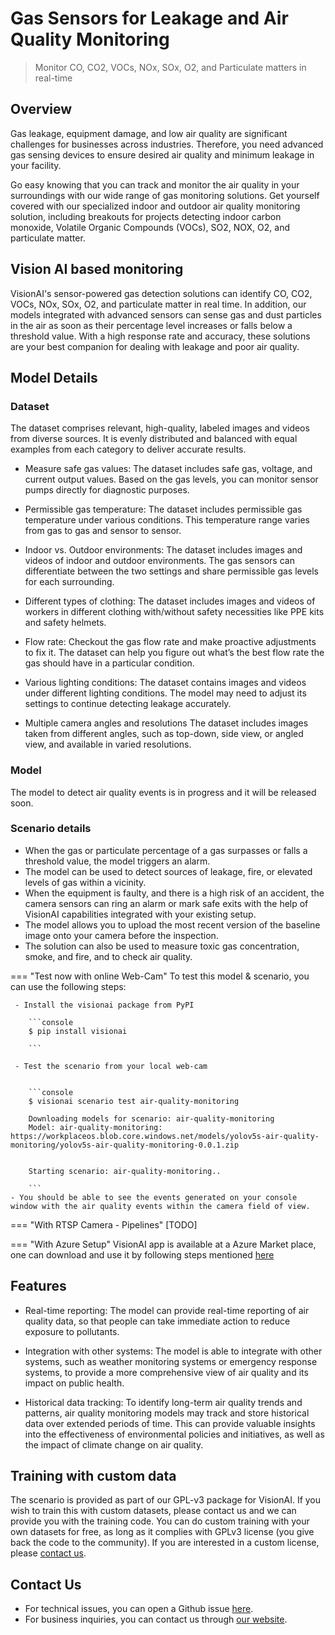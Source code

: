 # **Gas Sensors for Leakage and Air Quality Monitoring**

> Monitor CO, CO2, VOCs, NOx, SOx, O2, and Particulate matters in real-time 

## Overview

Gas leakage, equipment damage, and low air quality are significant challenges for businesses across industries. Therefore, you need advanced gas sensing devices to ensure desired air quality and minimum leakage in your facility. 

Go easy knowing that you can track and monitor the air quality in your surroundings with our wide range of gas monitoring solutions. Get yourself covered with our specialized indoor and outdoor air quality monitoring solution, including breakouts for projects detecting indoor carbon monoxide, Volatile Organic Compounds (VOCs), SO2, NOX, O2, and particulate matter.


## Vision AI based monitoring

VisionAI's sensor-powered gas detection solutions can identify CO, CO2, VOCs, NOx, SOx, O2, and particulate matter in real time. In addition, our models integrated with advanced sensors can sense gas and dust particles in the air as soon as their percentage level increases or falls below a threshold value. With a high response rate and accuracy, these solutions are your best companion for dealing with leakage and poor air quality. 

## Model Details

### Dataset

The dataset comprises relevant, high-quality, labeled images and videos from diverse sources. It is evenly distributed and balanced with equal examples from each category to deliver accurate results.

- Measure safe gas values: The dataset includes safe gas, voltage, and current output values. Based on the gas levels, you can monitor sensor pumps directly for diagnostic purposes.

- Permissible gas temperature: The dataset includes permissible gas temperature under various conditions. This temperature range varies from gas to gas and sensor to sensor.

- Indoor vs. Outdoor environments: The dataset includes images and videos of indoor and outdoor environments. The gas sensors can differentiate between the two settings and share permissible gas levels for each surrounding.

- Different types of clothing: The dataset includes images and videos of workers in different clothing with/without safety necessities like PPE kits and safety helmets.

- Flow rate: Checkout the gas flow rate and make proactive adjustments to fix it. The dataset can help you figure out what’s the best flow rate the gas should have in a particular condition.

- Various lighting conditions: The dataset contains images and videos under different lighting conditions. The model may need to adjust its settings to continue detecting leakage accurately.

- Multiple camera angles and resolutions The dataset includes images taken from different angles, such as top-down, side view, or angled view, and available in varied resolutions.



### Model

The model to detect air quality events is in progress and it will be released soon.

### Scenario details

- When the gas or particulate percentage of a gas surpasses or falls a threshold value, the model triggers an alarm.
- The model can be used to detect sources of leakage, fire, or elevated levels of gas within a vicinity. 
- When the equipment is faulty, and there is a high risk of an accident, the camera sensors can ring an alarm or mark safe exits with the help of VisionAI capabilities integrated with your existing setup.
- The model allows you to upload the most recent version of the baseline image onto your camera before the inspection.
- The solution can also be used to measure toxic gas concentration, smoke, and fire, and to check air quality.

=== "Test now with online Web-Cam"
     To test this model & scenario, you can use the following steps:

     - Install the visionai package from PyPI
     
        ```console
        $ pip install visionai
        
        ```
     
     - Test the scenario from your local web-cam
     

        ```console
        $ visionai scenario test air-quality-monitoring

        Downloading models for scenario: air-quality-monitoring
        Model: air-quality-monitoring: https://workplaceos.blob.core.windows.net/models/yolov5s-air-quality-monitoring/yolov5s-air-quality-monitoring-0.0.1.zip
        

        Starting scenario: air-quality-monitoring..

        ```
    - You should be able to see the events generated on your console window with the air quality events within the camera field of view.

=== "With RTSP Camera - Pipelines"
     [TODO]
 
=== "With Azure Setup"
     VisionAI app is available at a Azure Market place, one can download and use it by following steps mentioned [here](../overview/azure-managed-app.md)



## Features

- Real-time reporting: The model can provide real-time reporting of air quality data, so that people can take immediate action to reduce exposure to pollutants.

- Integration with other systems: The model is able to integrate with other systems, such as weather monitoring systems or emergency response systems, to provide a more comprehensive view of air quality and its impact on public health.

- Historical data tracking: To identify long-term air quality trends and patterns, air quality monitoring models may track and store historical data over extended periods of time. This can provide valuable insights into the effectiveness of environmental policies and initiatives, as well as the impact of climate change on air quality.

## Training with custom data

The scenario is provided as part of our GPL-v3 package for VisionAI. If you wish to train this with custom datasets, please contact us and we can provide you with the training code. You can do custom training with your own datasets for free, as long as it complies with GPLv3 license (you give back the code to the community). If you are interested in a custom license, please [contact us](../company/contact.md).


## Contact Us

- For technical issues, you can open a Github issue [here](https://github.com/visionify/visionai).
- For business inquiries, you can contact us through [our website](https://visionify.ai/contact).
